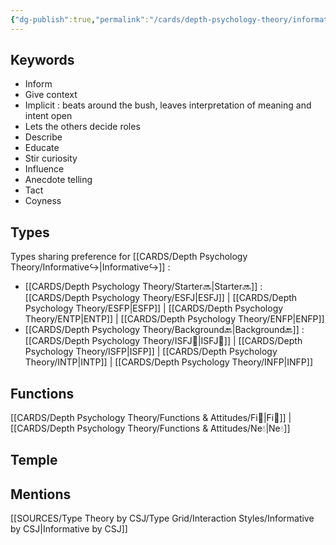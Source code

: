 ```yaml
---
{"dg-publish":true,"permalink":"/cards/depth-psychology-theory/informative/","created":"2023-01-01T13:12:17.828+01:00","updated":"2023-04-25T13:23:18.290+02:00"}
---
```



## Keywords
- Inform
- Give context
- Implicit : beats around the bush, leaves interpretation of meaning and intent open
- Lets the others decide roles
- Describe
- Educate
- Stir curiosity
- Influence
- Anecdote telling 
- Tact
- Coyness

## Types 
Types sharing preference for [[CARDS/Depth Psychology Theory/Informative↪️\|Informative↪️]] : 
- [[CARDS/Depth Psychology Theory/Starter🔜\|Starter🔜]] : [[CARDS/Depth Psychology Theory/ESFJ\|ESFJ]] | [[CARDS/Depth Psychology Theory/ESFP\|ESFP]] | [[CARDS/Depth Psychology Theory/ENTP\|ENTP]] | [[CARDS/Depth Psychology Theory/ENFP\|ENFP]] 
- [[CARDS/Depth Psychology Theory/Background🔙\|Background🔙]] : [[CARDS/Depth Psychology Theory/ISFJ💂\|ISFJ💂]] | [[CARDS/Depth Psychology Theory/ISFP\|ISFP]] | [[CARDS/Depth Psychology Theory/INTP\|INTP]] | [[CARDS/Depth Psychology Theory/INFP\|INFP]] 

## Functions 
[[CARDS/Depth Psychology Theory/Functions & Attitudes/Fi🧭\|Fi🧭]] | [[CARDS/Depth Psychology Theory/Functions & Attitudes/Ne💧\|Ne💧]]

## Temple 


## Mentions
[[SOURCES/Type Theory by CSJ/Type Grid/Interaction Styles/Informative by CSJ\|Informative by CSJ]]

